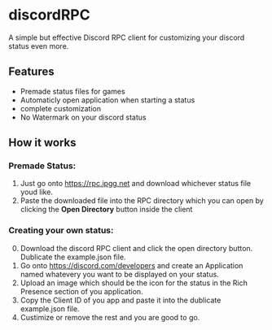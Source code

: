 # discordRPC
A simple but effective Discord RPC client for customizing your discord status even more.

## Features
- Premade status files for games
- Automaticly open application when starting a status
- complete customization
- No Watermark on your discord status


## How it works
### Premade Status:
1. Just go onto https://rpc.ipgg.net and download whichever status file youd like. 
2. Paste the downloaded file into the RPC directory which you can open by clicking the **Open Directory** button inside the client

### Creating your own status:
0. Download the discord RPC client and click the open directory button. Dublicate the example.json file.
1. Go onto https://discord.com/developers and create an Application named whatevery you want to be displayed on your status.
2. Upload an image which should be the icon for the status in the Rich Presence section of you application.
3. Copy the Client ID of you app and paste it into the dublicate example.json file.
4. Custimize or remove the rest and you are good to go.

